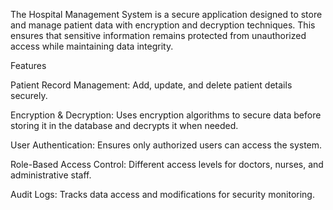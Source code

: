 The Hospital Management System is a secure application designed to store and manage patient data with encryption and decryption techniques. This ensures that sensitive information remains protected from unauthorized access while maintaining data integrity.

Features

Patient Record Management: Add, update, and delete patient details securely.

Encryption & Decryption: Uses encryption algorithms to secure data before storing it in the database and decrypts it when needed.

User Authentication: Ensures only authorized users can access the system.

Role-Based Access Control: Different access levels for doctors, nurses, and administrative staff.

Audit Logs: Tracks data access and modifications for security monitoring.

